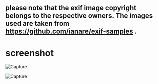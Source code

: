 ## please note that the exif image copyright belongs to the respective owners. The images used are taken from https://github.com/ianare/exif-samples . 

# screenshot 
![Capture](https://github.com/user-attachments/assets/76fa7464-0a3f-4c24-a671-89a092d7620f)

![Capture](https://github.com/user-attachments/assets/078917d4-2da9-4e52-9fbe-cb46c9bec0c3)
